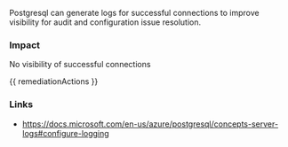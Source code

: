 
Postgresql can generate logs for successful connections to improve visibility for audit and configuration issue resolution.

### Impact
No visibility of successful connections

<!-- DO NOT CHANGE -->
{{ remediationActions }}

### Links
- https://docs.microsoft.com/en-us/azure/postgresql/concepts-server-logs#configure-logging


